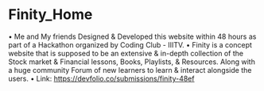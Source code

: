 # Finity_Home
•	Me and My friends Designed & Developed this website within 48 hours as part of a   Hackathon organized by Coding Club - IIITV.
•	Finity is a concept website that is supposed to be an extensive & in-depth collection of the Stock market & Financial lessons, Books, Playlists, & Resources. Along with a huge community Forum of new learners to learn & interact alongside the users.
•	Link: https://devfolio.co/submissions/finity-48ef
